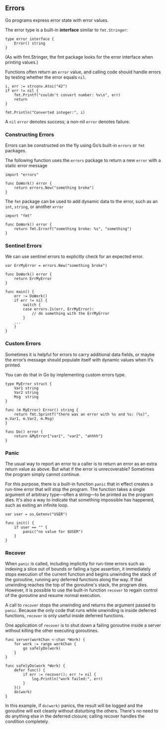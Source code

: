 ## Errors

Go programs express error state with error values.

The error type is a built-in **interface** similar to `fmt.Stringer`:

```
type error interface {
    Error() string
}
```

(As with fmt.Stringer, the fmt package looks for the error interface when printing values.)

Functions often return an `error` value, and calling code should handle errors by testing whether the error equals `nil`.

```
i, err := strconv.Atoi("42")
if err != nil {
    fmt.Printf("couldn't convert number: %v\n", err)
    return
}

fmt.Println("Converted integer:", i)
```

A `nil` `error` denotes success; a non-nil `error` denotes failure.

### Constructing Errors

Errors can be constructed on the fly using Go’s built-in `errors` or `fmt` packages.

The following function uses the `errors` package to return a new `error` with a static error message
```aiignore
import "errors"

func DoWork() error {
    return errors.New("something broke")
}
```

The `fmt` package can be used to add dynamic data to the error, such as an `int`, `string`, or another `error`
```aiignore
import "fmt"

func DoWork() error {
    return fmt.Errorf("something broke: %s", "something")
}
```

### Sentinel Errors

We can use sentinel errors to explicitly check for an expected error.

```aiignore
var ErrMyError = errors.New("something broke")

func DoWork() error {
    return ErrMyError
}

func main() {
    err := DoWork()
    if err != nil {
        switch {
        case errors.Is(err, ErrMyError):
            // do something with the ErrMyError
        }
    ...
    }
}
```

### Custom Errors

Sometimes it is helpful for errors to carry additional data fields, or maybe the error’s message should populate itself with dynamic values when it’s printed.

You can do that in Go by implementing custom errors type.

```aiignore
type MyError struct {
    Var1 string
    Var2 string
    Msg  string
}

func (m MyError) Error() string {
    return fmt.Sprintf("there was an error with %s and %s: (%s)", m.Var1, m.Var2, m.Msg)
}

func Do() error {
    return &MyError{"var1", "var2", "ahhhh"}
}
```

### Panic

The usual way to report an error to a caller is to return an error as an extra return value as above. 
But what if the error is unrecoverable? Sometimes the program simply cannot continue.

For this purpose, there is a built-in function `panic` that in effect creates a run-time error that will stop the program.
The function takes a single argument of arbitrary type—often a string—to be printed as the program dies. It's also a way to indicate that something impossible has happened, such as exiting an infinite loop.

```aiignore
var user = os.Getenv("USER")

func init() {
    if user == "" {
        panic("no value for $USER")
    }
}
```

### Recover

When `panic` is called, including implicitly for run-time errors such as indexing a slice out of bounds or failing a type assertion, it immediately stops execution of the current function and begins unwinding the stack of the goroutine, running any deferred functions along the way. 
If that unwinding reaches the top of the goroutine's stack, the program dies. However, it is possible to use the built-in function `recover` to regain control of the goroutine and resume normal execution.

A call to `recover` stops the unwinding and returns the argument passed to `panic`. Because the only code that runs while unwinding is inside deferred functions, `recover` is only useful inside deferred functions.

One application of `recover` is to shut down a failing goroutine inside a server without killing the other executing goroutines.

```aiignore
func server(workChan <-chan *Work) {
    for work := range workChan {
        go safelyDo(work)
    }
}

func safelyDo(work *Work) {
    defer func() {
        if err := recover(); err != nil {
            log.Println("work failed:", err)
        }
    }()
    do(work)
}
```

In this example, if `do(work)` panics, the result will be logged and the goroutine will exit cleanly without disturbing the others. There's no need to do anything else in the deferred closure; calling recover handles the condition completely.